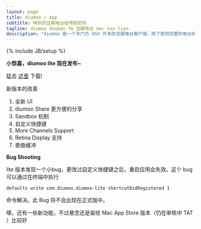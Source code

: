 ```yaml
---
layout: page 
title: diumoo / App
subtitle: 特别的豆瓣电台给特别的你
tagline: diumoo douban fm 豆瓣电台 mac osx lion 
description: "diumoo 是一个专门为 OSX 开发的豆瓣电台客户端，除了提供完整的电台收听体验，提供了诸多增强功能。"
---
```


{% include JB/setup %}

<style type="text/css" media="screen">
    #left{
        float:left;
        width:35%;
    }
    #right{
        float:right;
        width:65%;
        text-align:justify;
    }
    #right ol{color:#666;font-size:0.9em;}
    #right a{color:#66aacc;}
</style>

**小惊喜，diumoo lite 现在发布~**

猛击 [这里](http://diumoo.xiuxiu.de/static/app/diumoo_lite.zip) 下载!

新版本的改善

1. 全新 UI
2. diumoo Share 更方便的分享
4. Sandbox 机制
5. 自定义快捷键
6. More Channels Support
7. Retina Display 支持
8. 歌曲缓冲

**Bug Shooting**

lite 版本发现一个小bug，更改过自定义快捷键之后，重启应用会失效。这个 bug 
可以通过在终端中执行 

`defaults write com.diumoo.diumoo-lite shortcutDidRegistered 1` 

命令解决。此 Bug 将不会出现在正式版中。

噗，还有一些新功能，不过悬念还是留给 Mac App Store 版本（仍在审核中 TAT ）比较好
